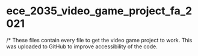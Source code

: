 # ece_2035_video_game_project_fa_2021
/* These files contain every file to get the video game project to work. This was uploaded to GitHub to improve accessibility of the code.
